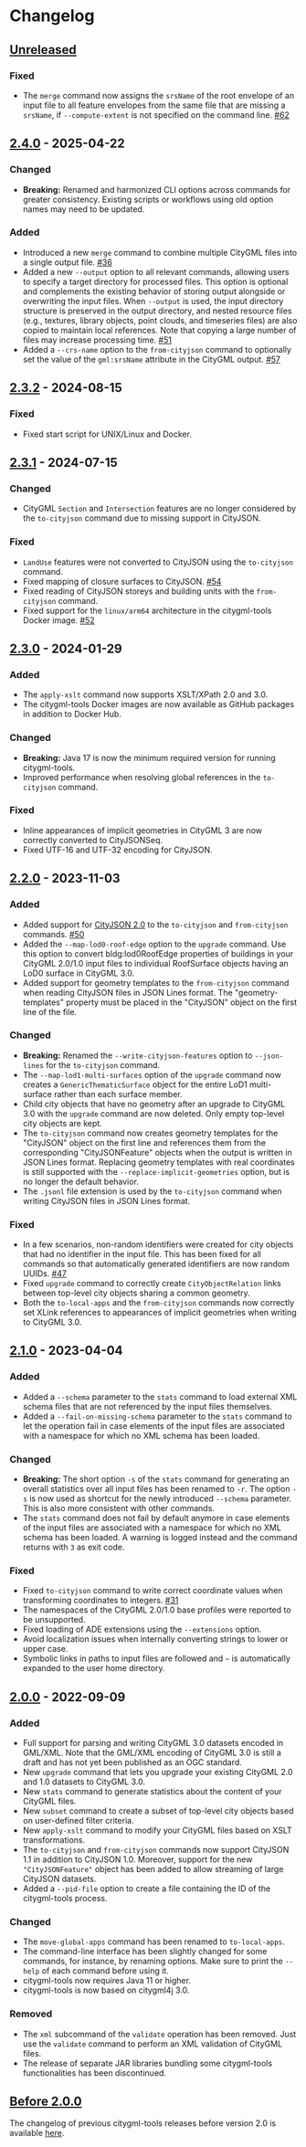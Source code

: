 # Changelog

## [Unreleased]

### Fixed
- The `merge` command now assigns the `srsName` of the root envelope of an input file to all feature envelopes from the
  same file that are missing a `srsName`, if `--compute-extent` is not specified on the command line. [#62](https://github.com/citygml4j/citygml-tools/issues/62)

## [2.4.0] - 2025-04-22

### Changed
- **Breaking:** Renamed and harmonized CLI options across commands for greater consistency. Existing scripts or
  workflows using old option names may need to be updated.

### Added
- Introduced a new `merge` command to combine multiple CityGML files into a single output file. [#36](https://github.com/citygml4j/citygml-tools/issues/36)
- Added a new `--output` option to all relevant commands, allowing users to specify a target directory for processed
  files. This option is optional and complements the existing behavior of storing output alongside or overwriting
  the input files. When `--output` is used, the input directory structure is preserved in the output directory, and
  nested resource files (e.g., textures, library objects, point clouds, and timeseries files) are also copied to
  maintain local references. Note that copying a large number of files may increase processing time. [#51](https://github.com/citygml4j/citygml-tools/discussions/51)
- Added a `--crs-name` option to the `from-cityjson` command to optionally set the value of the `gml:srsName`
  attribute in the CityGML output. [#57](https://github.com/citygml4j/citygml-tools/issues/57)

## [2.3.2] - 2024-08-15

### Fixed
- Fixed start script for UNIX/Linux and Docker.

## [2.3.1] - 2024-07-15

### Changed
- CityGML `Section` and `Intersection` features are no longer considered by the `to-cityjson` command
  due to missing support in CityJSON.

### Fixed
- `LandUse` features were not converted to CityJSON using the `to-cityjson` command.
- Fixed mapping of closure surfaces to CityJSON. [#54](https://github.com/citygml4j/citygml-tools/issues/54)
- Fixed reading of CityJSON storeys and building units with the `from-cityjson` command.
- Fixed support for the `linux/arm64` architecture in the citygml-tools Docker image.
  [#52](https://github.com/citygml4j/citygml-tools/issues/52)

## [2.3.0] - 2024-01-29

### Added
- The `apply-xslt` command now supports XSLT/XPath 2.0 and 3.0.
- The citygml-tools Docker images are now available as GitHub packages in addition to Docker Hub.

### Changed
- **Breaking:** Java 17 is now the minimum required version for running citygml-tools.
- Improved performance when resolving global references in the `to-cityjson` command.

### Fixed
- Inline appearances of implicit geometries in CityGML 3 are now correctly converted to CityJSONSeq.
- Fixed UTF-16 and UTF-32 encoding for CityJSON.

## [2.2.0] - 2023-11-03

### Added
- Added support for [CityJSON 2.0](https://www.cityjson.org/specs/2.0.0/) to the `to-cityjson` and `from-cityjson`
  commands. [#50](https://github.com/citygml4j/citygml-tools/issues/50)
- Added the `--map-lod0-roof-edge` option to the `upgrade` command. Use this option to convert bldg:lod0RoofEdge
  properties of buildings in your CityGML 2.0/1.0 input files to individual RoofSurface objects having an LoD0 surface
  in CityGML 3.0.
- Added support for geometry templates to the `from-cityjson` command when reading CityJSON files in JSON Lines format.
  The "geometry-templates" property must be placed in the "CityJSON" object on the first line of the file.

### Changed
- **Breaking:** Renamed the `--write-cityjson-features` option to `--json-lines` for the `to-cityjson` command.
- The `--map-lod1-multi-surfaces` option of the `upgrade` command now creates a `GenericThematicSurface` object
  for the entire LoD1 multi-surface rather than each surface member.
- Child city objects that have no geometry after an upgrade to CityGML 3.0 with the `upgrade` command are now deleted.
  Only empty top-level city objects are kept.
- The `to-cityjson` command now creates geometry templates for the "CityJSON" object on the first line and references
  them from the corresponding "CityJSONFeature" objects when the output is written in JSON Lines format. Replacing
  geometry templates with real coordinates is still supported with the `--replace-implicit-geometries` option, but is
  no longer the default behavior.
- The `.jsonl` file extension is used by the `to-cityjson` command when writing CityJSON files in JSON Lines format. 

### Fixed
- In a few scenarios, non-random identifiers were created for city objects that had no identifier in the input file.
  This has been fixed for all commands so that automatically generated identifiers are now random UUIDs.
  [#47](https://github.com/citygml4j/citygml-tools/issues/47)
- Fixed `upgrade` command to correctly create `CityObjectRelation` links between top-level city objects sharing a
  common geometry.
- Both the `to-local-apps` and the `from-cityjson` commands now correctly set XLink references to appearances of
  implicit geometries when writing to CityGML 3.0.

## [2.1.0] - 2023-04-04

### Added
- Added a `--schema` parameter to the `stats` command to load external XML schema files that are not referenced by
  the input files themselves.
- Added a `--fail-on-missing-schema` parameter to the `stats` command to let the operation fail in case elements of
  the input files are associated with a namespace for which no XML schema has been loaded.

### Changed
- **Breaking:** The short option `-s` of the `stats` command for generating an overall statistics over all input files
  has been renamed to `-r`. The option `-s` is now used as shortcut for the newly introduced `--schema` parameter.
  This is also more consistent with other commands.
- The `stats` command does not fail by default anymore in case elements of the input files are associated with a
  namespace for which no XML schema has been loaded. A warning is logged instead and the command returns with `3` as
  exit code.

### Fixed
- Fixed `to-cityjson` command to write correct coordinate values when transforming coordinates to integers.
  [#31](https://github.com/citygml4j/citygml-tools/issues/31)
- The namespaces of the CityGML 2.0/1.0 base profiles were reported to be unsupported.
- Fixed loading of ADE extensions using the `--extensions` option.
- Avoid localization issues when internally converting strings to lower or upper case.
- Symbolic links in paths to input files are followed and `~` is automatically expanded to the user home directory.

## [2.0.0] - 2022-09-09

### Added
- Full support for parsing and writing CityGML 3.0 datasets encoded in GML/XML. Note that the GML/XML encoding of
  CityGML 3.0 is still a draft and has not yet been published as an OGC standard.
- New `upgrade` command that lets you upgrade your existing CityGML 2.0 and 1.0 datasets to CityGML 3.0.
- New `stats` command to generate statistics about the content of your CityGML files.
- New `subset` command to create a subset of top-level city objects based on user-defined filter criteria.
- New `apply-xslt` command to modify your CityGML files based on XSLT transformations.
- The `to-cityjson` and `from-cityjson` commands now support CityJSON 1.1 in addition to CityJSON 1.0. Moreover,
  support for the new `"CityJSONFeature"` object has been added to allow streaming of large CityJSON datasets.
- Added a `--pid-file` option to create a file containing the ID of the citygml-tools process.

### Changed
- The `move-global-apps` command has been renamed to `to-local-apps`.
- The command-line interface has been slightly changed for some commands, for instance, by renaming options. Make sure
  to print the `--help` of each command before using it.
- citygml-tools now requires Java 11 or higher.
- citygml-tools is now based on citygml4j 3.0.

### Removed
- The `xml` subcommand of the `validate` operation has been removed. Just use the `validate` command to perform
  an XML validation of CityGML files.
- The release of separate JAR libraries bundling some citygml-tools functionalities has been discontinued.


## [Before 2.0.0]

The changelog of previous citygml-tools releases before version 2.0 is available
[here](https://github.com/citygml4j/citygml-tools/blob/citygml-tools-v1/CHANGES.md).

[Unreleased]: https://github.com/citygml4j/citygml-tools/compare/v2.4.0..HEAD
[2.4.0]: https://github.com/citygml4j/citygml-tools/releases/tag/v2.4.0
[2.3.2]: https://github.com/citygml4j/citygml-tools/releases/tag/v2.3.2
[2.3.1]: https://github.com/citygml4j/citygml-tools/releases/tag/v2.3.1
[2.3.0]: https://github.com/citygml4j/citygml-tools/releases/tag/v2.3.0
[2.2.0]: https://github.com/citygml4j/citygml-tools/releases/tag/v2.2.0
[2.1.0]: https://github.com/citygml4j/citygml-tools/releases/tag/v2.1.0
[2.0.0]: https://github.com/citygml4j/citygml-tools/releases/tag/v2.0.0
[Before 2.0.0]: https://github.com/citygml4j/citygml-tools/blob/citygml-tools-v1/CHANGES.md